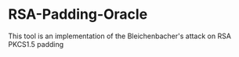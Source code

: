 # RSA-Padding-Oracle
This tool is an implementation of the Bleichenbacher's attack on RSA PKCS1.5 padding
